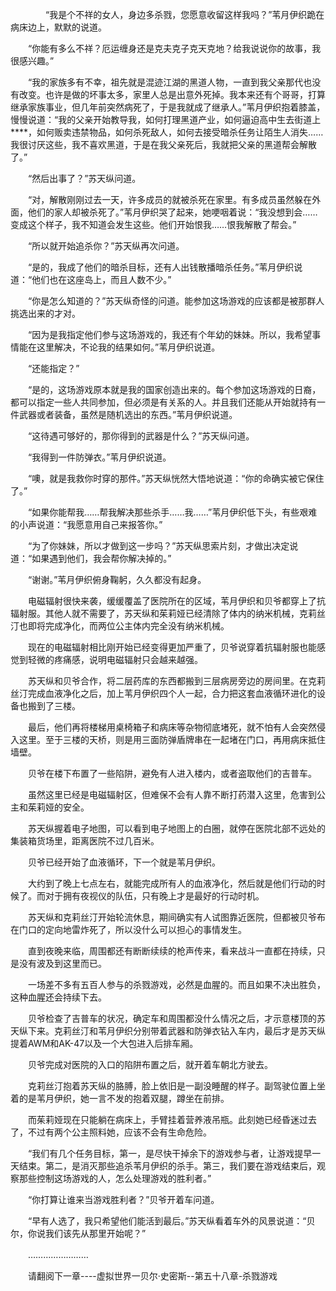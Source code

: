 <div class="read-content j_readContent" id="">
                <p>　　　　“我是个不祥的女人，身边多杀戮，您愿意收留这样我吗？”苇月伊织跪在病床边上，默默的说道。<p>　　“你能有多么不祥？厄运缠身还是克夫克子克天克地？给我说说你的故事，我很感兴趣。”<p>　　“我的家族多有不幸，祖先就是混迹江湖的黑道人物，一直到我父亲那代也没有改变。也许是做的坏事太多，家里人总是出意外死掉。我本来还有个哥哥，打算继承家族事业，但几年前突然病死了，于是我就成了继承人。”苇月伊织抱着膝盖，慢慢说道：“我的父亲开始教导我，如何打理黑道产业，如何逼迫高中生去街道上****，如何贩卖违禁物品，如何杀死敌人，如何去接受暗杀任务让陌生人消失……我很讨厌这些，我不喜欢黑道，于是在我父亲死后，我就把父亲的黑道帮会解散了。”<p>　　“然后出事了？”苏天纵问道。<p>　　“对，解散刚刚过去一天，许多成员的就被杀死在家里。有多成员虽然躲在外面，他们的家人却被杀死了。”苇月伊织哭了起来，她哽咽着说：“我没想到会……变成这个样子，我不知道会发生这些。他们开始恨我……恨我解散了帮会。”<p>　　“所以就开始追杀你？”苏天纵再次问道。<p>　　“是的，我成了他们的暗杀目标，还有人出钱散播暗杀任务。”苇月伊织说道：“他们也在这座岛上，而且人数不少。”<p>　　“你是怎么知道的？”苏天纵奇怪的问道。能参加这场游戏的应该都是被那群人挑选出来的才对。<p>　　“因为是我指定他们参与这场游戏的，我还有个年幼的妹妹。所以，我希望事情能在这里解决，不论我的结果如何。”苇月伊织说道。<p>　　“还能指定？”<p>　　“是的，这场游戏原本就是我的国家创造出来的。每个参加这场游戏的日裔，都可以指定一些人共同参加，但必须是有关系的人。并且我们还能从开始就持有一件武器或者装备，虽然是随机选出的东西。”苇月伊织说道。<p>　　“这待遇可够好的，那你得到的武器是什么？”苏天纵问道。<p>　　“我得到一件防弹衣。”苇月伊织说道。<p>　　“噢，就是我救你时穿的那件。”苏天纵恍然大悟地说道：“你的命确实被它保住了。”<p>　　“如果你能帮我……帮我解决那些杀手……我……”苇月伊织低下头，有些艰难的小声说道：“我愿意用自己来报答你。”<p>　　“为了你妹妹，所以才做到这一步吗？”苏天纵思索片刻，才做出决定说道：“如果遇到他们，我会帮你解决掉的。”<p>　　“谢谢。”苇月伊织俯身鞠躬，久久都没有起身。<p>　　电磁辐射很快来袭，缓缓覆盖了医院所在的区域，苇月伊织和贝爷都穿上了抗辐射服。其他人就不需要了，苏天纵和茱莉娅已经清除了体内的纳米机械，克莉丝汀也即将完成净化，而两位公主体内完全没有纳米机械。<p>　　现在的电磁辐射相比刚开始已经变得更加严重了，贝爷说穿着抗辐射服也能感觉到轻微的疼痛感，说明电磁辐射只会越来越强。<p>　　苏天纵和贝爷合作，将二层药库的东西都搬到三层病房旁边的房间里。在克莉丝汀完成血液净化之后，加上苇月伊织四个人一起，合力把这套血液循环进化的设备也搬到了三楼。<p>　　最后，他们再将楼梯用桌椅箱子和病床等杂物彻底堵死，就不怕有人会突然侵入这里。至于三楼的天桥，则是用三面防弹盾牌串在一起堵在门口，再用病床抵住墙壁。<p>　　贝爷在楼下布置了一些陷阱，避免有人进入楼内，或者盗取他们的吉普车。<p>　　虽然这里已经是电磁辐射区，但难保不会有人靠不断打药潜入这里，危害到公主和茱莉娅的安全。<p>　　苏天纵握着电子地图，可以看到电子地图上的白圈，就停在医院北部不远处的集装箱货场里，距离医院不过几百米。<p>　　贝爷已经开始了血液循环，下一个就是苇月伊织。<p>　　大约到了晚上七点左右，就能完成所有人的血液净化，然后就是他们行动的时候了。而对于拥有夜视仪的队伍，只有晚上才是最好的行动时机。<p>　　苏天纵和克莉丝汀开始轮流休息，期间确实有人试图靠近医院，但都被贝爷布在门口的定向地雷炸死了，所以没什么可以担心的事情发生。<p>　　直到夜晚来临，周围都还有断断续续的枪声传来，看来战斗一直都在持续，只是没有波及到这里而已。<p>　　一场差不多有五百人参与的杀戮游戏，必然是血腥的。而且如果不决出胜负，这种血腥还会持续下去。<p>　　贝爷检查了吉普车的状况，确定车和周围都没什么情况之后，才示意楼顶的苏天纵下来。克莉丝汀和苇月伊织分别带着武器和防弹衣钻入车内，最后才是苏天纵提着AWM和AK-47以及一个大包进入后排车厢。<p>　　贝爷完成对医院的入口的陷阱布置之后，就开着车朝北方驶去。<p>　　克莉丝汀抱着苏天纵的胳膊，脸上依旧是一副没睡醒的样子。副驾驶位置上坐着的是苇月伊织，她一言不发的抱着双腿，蹲坐在前排。<p>　　而茱莉娅现在只能躺在病床上，手臂挂着营养液吊瓶。此刻她已经昏迷过去了，不过有两个公主照料她，应该不会有生命危险。<p>　　“我们有几个任务目标，第一，是尽快干掉余下的游戏参与者，让游戏提早一天结束。第二，是消灭那些追杀苇月伊织的杀手。第三，我们要在游戏结束后，观察那些控制这场游戏的人，怎么处理游戏的胜利者。”<p>　　“你打算让谁来当游戏胜利者？”贝爷开着车问道。<p>　　“早有人选了，我只希望他们能活到最后。”苏天纵看着车外的风景说道：“贝尔，你说我们该先从那里开始呢？”<p>　　……………………<p>　　请翻阅下一章----虚拟世界一贝尔·史密斯--第五十八章-杀戮游戏<p>　　<p> 
            </div>